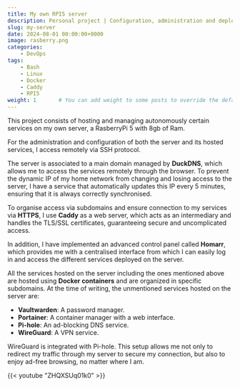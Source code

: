 ```yaml
---
title: My own RPI5 server
description: Personal project | Configuration, administration and deployment of services on my own Rasberrypi 5 server. A VPN, a password manager, a container manager and a DNS ad and tracker blocker.
slug: my-server
date: 2024-08-01 00:00:00+0000
image: rasberry.png
categories:
    - DevOps
tags:
    - Bash
    - Linux
    - Docker
    - Caddy
    - RPI5
weight: 1       # You can add weight to some posts to override the default sorting (date descending)
---
```

This project consists of hosting and managing autonomously certain services on my own server, a RasberryPi 5 with 8gb of Ram. 

For the administration and configuration of both the server and its hosted services, I access remotely via SSH protocol.

The server is associated to a main domain managed by **DuckDNS**, which allows me to access the services remotely through the browser. To prevent the dynamic IP of my home network from changing and losing access to the server, I have a service that automatically updates this IP every 5 minutes, ensuring that it is always correctly synchronised.

To organise access via subdomains and ensure connection to my services via **HTTPS**, I use **Caddy** as a web server, which acts as an intermediary and handles the TLS/SSL certificates, guaranteeing secure and uncomplicated access.

In addition, I have implemented an advanced control panel called **Homarr**, which provides me with a centralised interface from which I can easily log in and access the different services deployed on the server. 

All the services hosted on the server including the ones mentioned above are hosted using **Docker containers** and are organized in specific subdomains.
At the time of writing, the unmentioned services hosted on the server are:

- **Vaultwarden**: A password manager.
- **Portainer**: A container manager with a web interface.
- **Pi-hole**: An ad-blocking DNS service.
- **WireGuard**: A VPN service.

WireGuard is integrated with Pi-hole. This setup allows me not only to redirect my traffic through my server to secure my connection, but also to enjoy ad-free browsing, no matter where I am.

{{< youtube "ZHQXSUq01k0" >}}